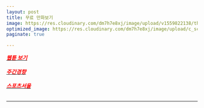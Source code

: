 ```yaml
---
layout: post
title: 무료 만화보기
image: https://res.cloudinary.com/dm7h7e8xj/image/upload/v1559822138/theme9_v273a9.jpg
optimized_image: https://res.cloudinary.com/dm7h7e8xj/image/upload/c_scale,w_380/v1559822138/theme9_v273a9.jpg
paginate: true

---
```


 [<span style="color:red">***웹튠 보기***</span>](https://newtoki123.com/webtoon?toon=%EC%9D%BC%EB%B0%98%EC%9B%B9%ED%88%B0)<br> <br>
 [<span style="color:red">***주간경향***</span>](http://sports.khan.co.kr/comics/comics_genre.html)<br> <br>
 [<span style="color:red">***스포츠서울***</span>](http://comic.sportsseoul.com/)<br> <br>

 

---
